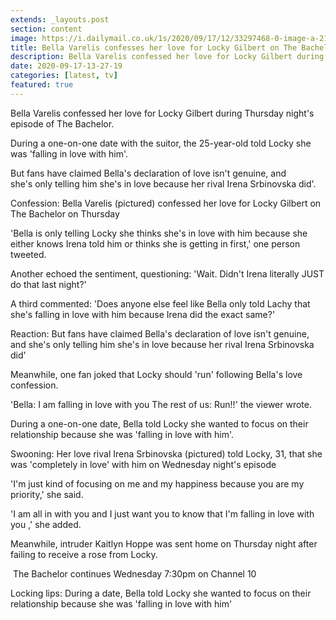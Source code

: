 ```yaml
---
extends: _layouts.post
section: content
image: https://i.dailymail.co.uk/1s/2020/09/17/12/33297468-0-image-a-21_1600341477368.jpg 
title: Bella Varelis confesses her love for Locky Gilbert on The Bachelor 
description: Bella Varelis confessed her love for Locky Gilbert during Thursday nights episode of The Bachelor. 
date: 2020-09-17-13-27-19 
categories: [latest, tv] 
featured: true 
--- 
```

Bella Varelis confessed her love for Locky Gilbert during Thursday night's episode of The Bachelor.

During a one-on-one date with the suitor, the 25-year-old told Locky she was 'falling in love with him'.

But fans have claimed Bella's declaration of love isn't genuine, and she's only telling him she's in love because her rival Irena Srbinovska did'. 

Confession: Bella Varelis (pictured) confessed her love for Locky Gilbert on The Bachelor on Thursday 

'Bella is only telling Locky she thinks she's in love with him because she either knows Irena told him or thinks she is getting in first,' one person tweeted. 

Another echoed the sentiment, questioning: 'Wait. Didn't Irena literally JUST do that last night?'

A third commented: 'Does anyone else feel like Bella only told Lachy that she's falling in love with him because Irena did the exact same?' 





Reaction: But fans have claimed Bella's declaration of love isn't genuine, and she's only telling him she's in love because her rival Irena Srbinovska did'

Meanwhile, one fan joked that Locky should 'run' following Bella's love confession. 

'Bella: I am falling in love with you The rest of us: Run!!' the viewer wrote.

During a one-on-one date, Bella told Locky she wanted to focus on their relationship because she was 'falling in love with him'. 

Swooning: Her love rival Irena Srbinovska (pictured) told Locky, 31, that she was 'completely in love' with him on Wednesday night's episode

'I'm just kind of focusing on me and my happiness because you are my priority,' she said. 

'I am all in with you and I just want you to know that I'm falling in love with you ,' she added.

Meanwhile, intruder Kaitlyn Hoppe was sent home on Thursday night after failing to receive a rose from Locky.

 The Bachelor continues Wednesday 7:30pm on Channel 10 

Locking lips: During a date, Bella told Locky she wanted to focus on their relationship because she was 'falling in love with him'

